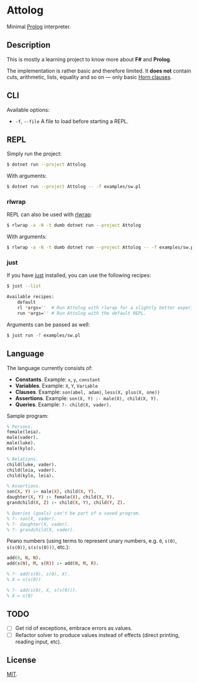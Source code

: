 # Attolog

Minimal [Prolog] interpreter.

## Description

This is mostly a learning project to know more about **F#** and **Prolog**.

The implementation is rather basic and therefore limited. It **does not** contain cuts, arithmetic, lists, equality and so on — only basic [Horn clauses][horn-clause].

## CLI

Available options:

- `-f`, `--file` A file to load before starting a REPL.

## REPL

Simply run the project:

```sh
$ dotnet run --project Attolog
```

With arguments:

```sh
$ dotnet run --project Attolog -- -f examples/sw.pl
```

### rlwrap

REPL can also be used with [rlwrap]:

```sh
$ rlwrap -a -N -t dumb dotnet run --project Attolog
```

With arguments:

```sh
$ rlwrap -a -N -t dumb dotnet run --project Attolog -- -f examples/sw.pl
```

### just

If you have [just] installed, you can use the following recipes:

```sh
$ just --list

Available recipes:
    default
    rl *args=''  # Run Attolog with rlwrap for a slightly better experience in REPL.
    run *args='' # Run Attolog with the default REPL.
```

Arguments can be passed as well:

```sh
$ just run -f examples/sw.pl
```

## Language

The language currently consists of:

- **Constants**. Example: `x`, `y`, `constant`
- **Variables**. Example: `X`, `Y`, `Variable`
- **Clauses**. Example: `son(abel, adam)`, `less(X, plus(X, one))`
- **Assertions**. Example: `son(X, Y) :- male(X), child(X, Y).`
- **Queries**. Example: `?- child(X, vader).`

Sample program:

```prolog
% Persons.
female(leia).
male(vader).
male(luke).
male(kylo).

% Relations.
child(luke, vader).
child(leia, vader).
child(kylo, leia).

% Assertions.
son(X, Y) :- male(X), child(X, Y).
daughter(X, Y) :- female(X), child(X, Y).
grandchild(X, Z) :- child(X, Y), child(Y, Z).

% Queries (goals) can't be part of a saved program.
% ?- son(X, vader).
% ?- daughter(X, vader).
% ?- grandchild(X, vader).
```

Peano numbers (using terms to represent unary numbers, e.g. `0`, `s(0)`, `s(s(0))`, `s(s(s(0)))`, etc.):

```prolog
add(0, N, N).
add(s(N), M, s(R)) :- add(N, M, R).

% ?- add(s(0), s(0), X).
% X = s(s(0))

% ?- add(s(0), X, s(s(0))).
% X = s(0)
```

## TODO

- [ ] Get rid of exceptions, embrace errors as values.
- [ ] Refactor solver to produce values instead of effects (direct printing, reading input, etc).

## License

[MIT](LICENSE).

<!-- Links. -->

[prolog]: https://en.wikipedia.org/wiki/Prolog
[horn-clause]: https://en.wikipedia.org/wiki/Horn_clause
[rlwrap]: https://github.com/hanslub42/rlwrap
[just]: https://github.com/casey/just
